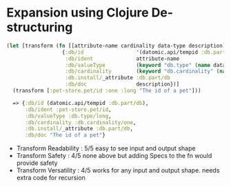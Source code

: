 # Expansion using Clojure De-structuring

```Clojure
(let [transform (fn [[attribute-name cardinality data-type description]]    ; input shape
                  {:db/id                 '(datomic.api/tempid :db.part/db) ; output shape
                   :db/ident              attribute-name
                   :db/valueType          (keyword "db.type" (name data-type))
                   :db/cardinality        (keyword "db.cardinality" (name cardinality))
                   :db.install/_attribute :db.part/db
                   :db/doc                description})]
  (transform [:pet-store.pet/id :one :long "The id of a pet"]))

  => {:db/id (datomic.api/tempid :db.part/db),
      :db/ident :pet-store.pet/id,
      :db/valueType :db.type/long,
      :db/cardinality :db.cardinality/one,
      :db.install/_attribute :db.part/db,
      :db/doc "The id of a pet"}
```

* Transform Readability : 5/5     easy to see input and output shape
* Transform Safety :         4/5     none above but adding Specs to the fn would provide safety
* Transform Versatility :   4/5     works for any input and output shape. needs extra code for recursion



